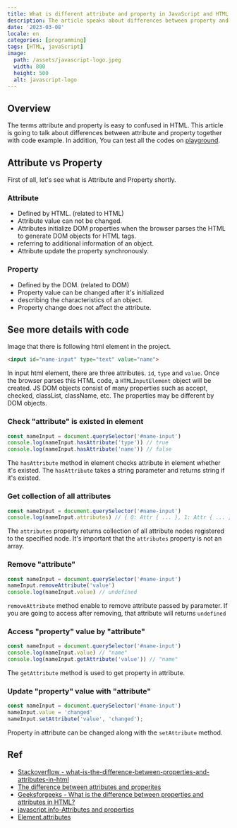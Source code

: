 ```yaml
---
title: What is different attribute and property in JavaScript and HTML
description: The article speaks about differences between property and attribute.
date: '2023-03-08'
locale: en
categories: [programming]
tags: [HTML, javaScript]
image:
  path: /assets/javascript-logo.jpeg
  width: 800
  height: 500
  alt: javascript-logo
---
```


## Overview
The terms attribute and property is easy to confused in HTML. This article is going to talk about differences between attribute and property together with code example.
In addition, You can test all the codes on [playground](https://playcode.io/javascript).

## Attribute vs Property
First of all, let's see what is Attribute and Property shortly.

### Attribute
- Defined by HTML. (related to HTML)
- Attribute value can not be changed.
- Attributes initialize DOM properties when the browser parses the HTML to generate DOM objects for HTML tags.
- referring to additional information of an object.
- Attribute update the property synchronously.

### Property
- Defined by the DOM. (related to DOM)
- Property value can be changed after it's initialized
- describing the characteristics of an object.
- Property change does not affect the attribute.

## See more details with code
Image that there is following html element in the project.
```html
<input id="name-input" type="text" value="name">
```
In input html element, there are three attributes. `id`, `type` and `value`.
Once the browser parses this HTML code, a `HTMLInputElement` object will be created.
JS DOM objects consist of many properties such as accept, checked, classList, className, etc.
The properties may be different by DOM objects.

### Check "attribute" is existed in element
```js
const nameInput = document.querySelector('#name-input')
console.log(nameInput.hasAttribute('type')) // true
console.log(nameInput.hasAttribute('name')) // false
```
The `hasAttribute` method in element checks attribute in element whether it's existed.
The `hasAttribute` takes a string parameter and returns string if it's existed.

### Get collection of all attributes
```js
const nameInput = document.querySelector('#name-input')
console.log(nameInput.attributes) // { 0: Attr { ... }, 1: Attr { ... } }
```

The `attributes` property returns collection of all attribute nodes registered to the specified node.
It's important that the `attributes` property is not an array. 

### Remove "attribute"
```js
const nameInput = document.querySelector('#name-input')
nameInput.removeAttribute('value')
console.log(nameInput.value) // undefined
```
`removeAttribute` method enable to remove attribute passed by parameter. 
If you are going to access after removing, that attribute will returns `undefined`

### Access "property" value by "attribute"
```js
const nameInput = document.querySelector('#name-input')
console.log(nameInput.value) // "name"
console.log(nameInput.getAttribute('value')) // "name"
```
The `getAttribute` method is used to get property in attribute.

### Update "property" value with "attribute"
```js
const nameInput = document.querySelector('#name-input')
nameInput.value = 'changed'
nameInput.setAttribute('value', 'changed');
```
Property in attribute can be changed along with the `setAttribute` method.

## Ref
- [Stackoverflow - what-is-the-difference-between-properties-and-attributes-in-html](https://stackoverflow.com/questions/6003819/what-is-the-difference-between-properties-and-attributes-in-html)
- [The difference between attributes and properites](https://gomakethings.com/the-difference-between-attributes-and-properties-in-vanilla-js)
- [Geeksforgeeks - What is the difference between properties and attributes in HTML?](https://www.geeksforgeeks.org/what-is-the-difference-between-properties-and-attributes-in-html/)
- [javascript.info-Attributes and properties](https://javascript.info/dom-attributes-and-properties)
- [Element.attributes](https://developer.mozilla.org/en-US/docs/Web/API/Element/attributes)
